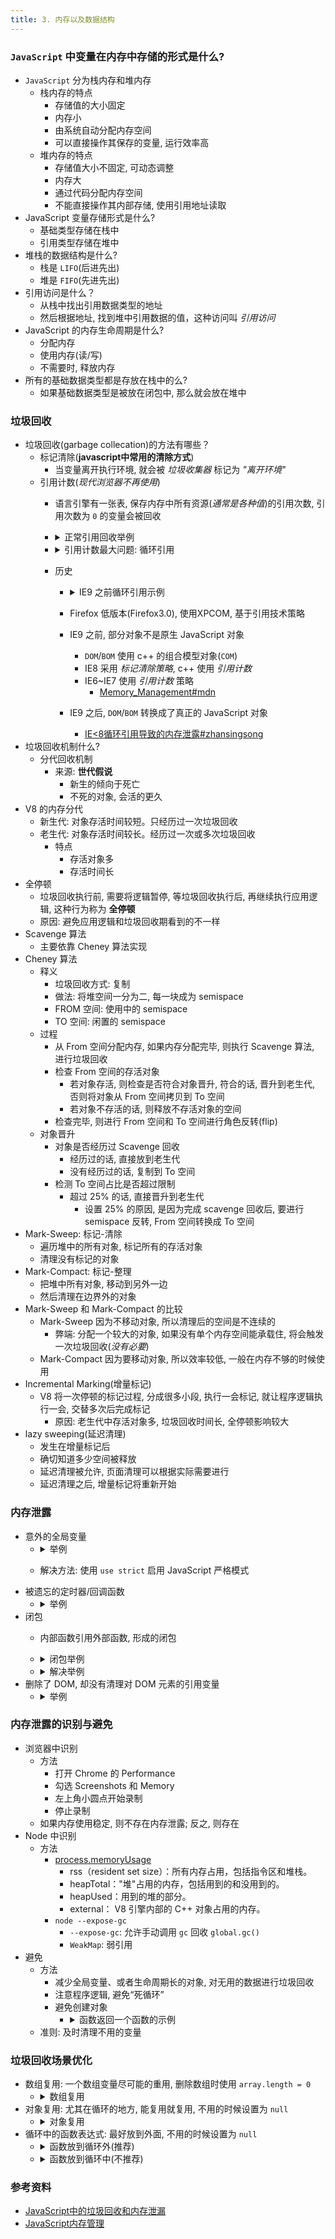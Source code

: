 ```yaml
---
title: 3. 内存以及数据结构
---
```


### `JavaScript`  中变量在内存中存储的形式是什么?
- `JavaScript` 分为栈内存和堆内存
    - 栈内存的特点
        - 存储值的大小固定
        - 内存小
        - 由系统自动分配内存空间
        - 可以直接操作其保存的变量, 运行效率高
    - 堆内存的特点
        - 存储值大小不固定, 可动态调整
        - 内存大
        - 通过代码分配内存空间
        - 不能直接操作其内部存储, 使用引用地址读取
- JavaScript 变量存储形式是什么?
    - 基础类型存储在栈中
    - 引用类型存储在堆中
- 堆栈的数据结构是什么?
    - 栈是 `LIFO`(后进先出)
    - 堆是 `FIFO`(先进先出)
- 引用访问是什么？
    - 从栈中找出引用数据类型的地址
    - 然后根据地址, 找到堆中引用数据的值，这种访问叫 *引用访问*
- JavaScript 的内存生命周期是什么?
    - 分配内存
    - 使用内存(读/写)
    - 不需要时, 释放内存
- 所有的基础数据类型都是存放在栈中的么?
    - 如果基础数据类型是被放在闭包中, 那么就会放在堆中

### 垃圾回收
- 垃圾回收(garbage collecation)的方法有哪些？
    - 标记清除(**javascript中常用的清除方式**)
        - 当变量离开执行环境, 就会被 *垃圾收集器* 标记为 *"离开环境"*
    - 引用计数(*现代浏览器不再使用*)
        - 语言引擎有一张表, 保存内存中所有资源(*通常是各种值*)的引用次数, 引用次数为 `0` 的变量会被回收
        - <details>
            <summary>正常引用回收举例</summary>

            ```javascript
            // [1, 2, 3] 不再需要, 引用计数为0, 会被回收掉
            var array = [1, 2, 3]; array = [4, 5]
            ```
          </details>
        - <details>
            <summary>引用计数最大问题: 循环引用</summary>

            ```javascript
            function func() {
                var a = {}
                var b = {}
                a.b = b // b 的引用次数不为 0, 无法被回收
                b.a = a // a 的引用次数不为 0, 无法被回收
            }
            func()
            ```
          </details>
        - 历史
            - <details>
                <summary>IE9 之前循环引用示例</summary>

                ```javascript
                // dom#id 和 click 相互引用, 导致了循环引用
                function setHandler() {
                    // dom#id 通过onclick事件保持了对click函数的引用
                    const ele = document.getElementById('id');
                    // click函数通过外部的词法环境引用了dom+id这个对象, 能访问到
                    ele.onclick = function click() {};
                }
                ```
              </details>
            - Firefox 低版本(Firefox3.0), 使用XPCOM, 基于引用技术策略
            - IE9 之前, 部分对象不是原生 JavaScript 对象
                - `DOM`/`BOM` 使用 c++ 的组合模型对象(`COM`)
                - IE8 采用 *标记清除策略*, c++ 使用 *引用计数*
                - IE6~IE7 使用 *引用计数* 策略
                    - [Memory_Management#mdn](https://developer.mozilla.org/zh-CN/docs/Web/JavaScript/Memory_Management)
            - IE9 之后, `DOM`/`BOM` 转换成了真正的 JavaScript 对象
                - [IE<8循环引用导致的内存泄露#zhansingsong](https://github.com/zhansingsong/js-leakage-patterns/blob/master/IE%3C8%E5%BE%AA%E7%8E%AF%E5%BC%95%E7%94%A8%E5%AF%BC%E8%87%B4%E7%9A%84%E5%86%85%E5%AD%98%E6%B3%84%E9%9C%B2/IE%3C8%E5%BE%AA%E7%8E%AF%E5%BC%95%E7%94%A8%E5%AF%BC%E8%87%B4%E7%9A%84%E5%86%85%E5%AD%98%E6%B3%84%E9%9C%B2.md)
- 垃圾回收机制什么?
    - 分代回收机制
        - 来源: **世代假说**
            - 新生的倾向于死亡
            - 不死的对象, 会活的更久
- V8 的内存分代
    - 新生代: 对象存活时间较短。只经历过一次垃圾回收
    - 老生代: 对象存活时间较长。经历过一次或多次垃圾回收
        - 特点
            - 存活对象多
            - 存活时间长
- 全停顿
    - 垃圾回收执行前, 需要将逻辑暂停, 等垃圾回收执行后, 再继续执行应用逻辑, 这种行为称为 **全停顿**
    - 原因: 避免应用逻辑和垃圾回收期看到的不一样
- Scavenge 算法
    - 主要依靠 Cheney 算法实现
- Cheney 算法
    - 释义
        - 垃圾回收方式: 复制
        - 做法: 将堆空间一分为二, 每一块成为 semispace
        - FROM 空间: 使用中的 semispace
        - TO 空间: 闲置的 semispace
    - 过程
        - 从 From 空间分配内存, 如果内存分配完毕, 则执行 Scavenge 算法, 进行垃圾回收
        - 检查 From 空间的存活对象
            - 若对象存活, 则检查是否符合对象晋升, 符合的话, 晋升到老生代, 否则将对象从 From 空间拷贝到 To 空间
            - 若对象不存活的话, 则释放不存活对象的空间
        - 检查完毕, 则进行 From 空间和 To 空间进行角色反转(flip)
    - 对象晋升
        - 对象是否经历过 Scavenge 回收
            - 经历过的话, 直接放到老生代
            - 没有经历过的话, 复制到 To 空间
        - 检测 To 空间占比是否超过限制
            - 超过 25% 的话, 直接晋升到老生代
                - 设置 25% 的原因, 是因为完成 scavenge 回收后, 要进行 semispace 反转, From 空间转换成 To 空间
- Mark-Sweep: 标记-清除
    - 遍历堆中的所有对象, 标记所有的存活对象
    - 清理没有标记的对象
- Mark-Compact: 标记-整理
    - 把堆中所有对象, 移动到另外一边
    - 然后清理在边界外的对象
- Mark-Sweep 和 Mark-Compact 的比较
    - Mark-Sweep 因为不移动对象, 所以清理后的空间是不连续的
        - 弊端: 分配一个较大的对象, 如果没有单个内存空间能承载住, 将会触发一次垃圾回收(*没有必要*)
    - Mark-Compact 因为要移动对象, 所以效率较低, 一般在内存不够的时候使用
- Incremental Marking(增量标记)
    - V8 将一次停顿的标记过程, 分成很多小段, 执行一会标记, 就让程序逻辑执行一会, 交替多次后完成标记
        - 原因: 老生代中存活对象多, 垃圾回收时间长, 全停顿影响较大
- lazy sweeping(延迟清理)
    - 发生在增量标记后
    - 确切知道多少空间被释放
    - 延迟清理被允许, 页面清理可以根据实际需要进行
    - 延迟清理之后, 增量标记将重新开始

### 内存泄露
- 意外的全局变量
    - <details>
        <summary>举例</summary>

        ```javascript
        function foo() {
            bar = "this is a hidden global variable";
            // or
            this.variable = "potential accidental global"
        }
        foo()
        ```
      </details>
    - 解决方法: 使用 `use strict` 启用 JavaScript 严格模式
- 被遗忘的定时器/回调函数
    - <details>
        <summary>举例</summary>

        ```javascript
        var someResource = getData();
        setInterval(function() {
            var node = document.getElementById('node');
            if(node) {
                // 处理 node 和 someResource
                node.innerHTML = JSON.stringify(someResource));
            }
        }, 1000);
        document.getElementById('node').remove()
        // 节点被删除, 但是定时器保持这对someResource的引用, 定时器和someResource不会被销毁
        ```
      </details>
- 闭包
    - 内部函数引用外部函数, 形成的闭包
    - <details>
        <summary>闭包举例</summary>

        ```javascript
        function bindEvent() {
          var obj = document.getElementById('id')
          obj.onclick = function() {}
        }
        ```
      </details>
    - <details>
        <summary>解决举例</summary>

        ```javascript
        // 1.将事件处理函数定义在外面
        var onclickHandler = function() {}
        function bindEvent() {
          var obj = document.getElementById('id')
          obj.onclick = onclickHandler
        }
        // 2.或者在定义事件处理函数的外部函数中，删除对dom的引用
        function bindEvent() {
          var obj = document.getElementById('id')
          obj.onclick = function() {
            // Even if it is a empty function
          }
          obj = null
        }
        ```
      </details>
- 删除了 DOM, 却没有清理对 DOM 元素的引用变量
    - <details>
        <summary>举例</summary>

        ```javascript
        var button = document.getElementById('button')
        // DOM 元素被删除, 但是 button 变量对 DOM 元素仍有引用, 不能被 GC 回收
        document.body.removeChild(document.getElementById('button'))
        // 解决方法: 删除DOM时, 同时清理引用DOM
        // button = null
        ```
      </details>

### 内存泄露的识别与避免
- 浏览器中识别
    - 方法
        - 打开 Chrome 的 Performance
        - 勾选 Screenshots 和 Memory
        - 左上角小圆点开始录制
        - 停止录制
    - 如果内存使用稳定, 则不存在内存泄露; 反之, 则存在
- Node 中识别
    - 方法
        - [process.memoryUsage](https://nodejs.org/api/process.html#process_process_memoryusage)
            - rss（resident set size）：所有内存占用，包括指令区和堆栈。
            - heapTotal："堆"占用的内存，包括用到的和没用到的。
            - heapUsed：用到的堆的部分。
            - external： V8 引擎内部的 C++ 对象占用的内存。
        - `node --expose-gc`
            - `--expose-gc`: 允许手动调用 `gc` 回收 `global.gc()`
            - `WeakMap`: 弱引用
- 避免
    - 方法
        - 减少全局变量、或者生命周期长的对象, 对无用的数据进行垃圾回收
        - 注意程序逻辑, 避免“死循环”
        - 避免创建对象
            - <details>
                <summary>函数返回一个函数的示例</summary>

                ```javascript
                function func() {
                    return function() {};
                }
                ```
              </details>
    - 准则: 及时清理不用的变量

### 垃圾回收场景优化
- 数组复用: 一个数组变量尽可能的重用, 删除数组时使用 `array.length = 0`
    - <details>
        <summary>数组复用</summary>

        ```javascript
        const arr = [1, 2, 3, 4];
        console.log('浪里行舟');
        arr.length = 0  // 可以直接让数字清空，而且数组类型不变。
        // arr = []; 虽然让a变量成一个空数组,但是在堆上重新申请了一个空数组对象。
        ```
      </details>
- 对象复用: 尤其在循环的地方, 能复用就复用, 不用的时候设置为 `null`
    - <details>
        <summary>对象复用</summary>

        ```javascript
        var t = {} // 每次循环都会创建一个新对象。
        for (var i = 0; i < 10; i++) {
          // var t = {};// 每次循环都会创建一个新对象。
          t.age = 19
          t.name = '123'
          t.index = i
          console.log(t)
        }
        t = null //对象如果已经不用了，那就立即设置为null；等待垃圾回收。
        ```
      </details>
- 循环中的函数表达式: 最好放到外面, 不用的时候设置为 `null`
    - <details>
        <summary>函数放到循环外(推荐)</summary>

        ```javascript
        // 推荐用法
        function t(a) {
          console.log(a)
        }
        for (var k = 0; k < 10; k++) {
          t(k)
        }
        t = null

        ```
      </details>
    - <details>
        <summary>函数放到循环中(不推荐)</summary>

        ```javascript
        // 在循环中最好也别使用函数表达式。
        for (var k = 0; k < 10; k++) {
          var t = function(a) {
            // 创建了10次  函数对象。
            console.log(a)
          }
          t(k)
        }
        ```
      </details>
### 参考资料
- [JavaScript中的垃圾回收和内存泄漏](https://juejin.im/post/5cb33660e51d456e811d2687)
- [JavaScript内存管理](https://www.cxymsg.com/guide/memory.html)
